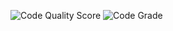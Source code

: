 ![Code Quality Score](https://www.code-inspector.com/project/18130/score/svg) ![Code Grade](https://www.code-inspector.com/project/18130/status/svg)
